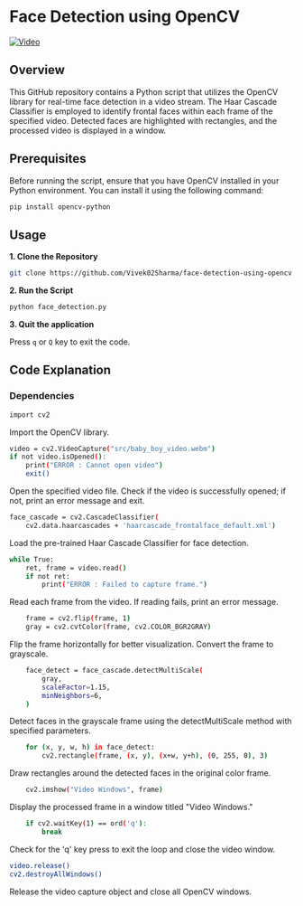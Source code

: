 # Face Detection using OpenCV

[![Video](https://github.com/Vivek02Sharma/face-detection-using-opencv/assets/112774647/b046cdc1-8479-4914-96fa-cf8a573302c8)
](https://github.com/Vivek02Sharma/face-detection-using-opencv/blob/71def4bdcecc577d1d2ab056cfee1d3879827a5a/face%20detection%20output%20video.mp4)


## Overview

This GitHub repository contains a Python script that utilizes the OpenCV library for real-time face detection in a video stream. The Haar Cascade Classifier is employed to identify frontal faces within each frame of the specified video. Detected faces are highlighted with rectangles, and the processed video is displayed in a window.

## Prerequisites

Before running the script, ensure that you have OpenCV installed in your Python environment. You can install it using the following command:

```bash
pip install opencv-python
```

## Usage
**1. Clone the Repository**
```bash
git clone https://github.com/Vivek02Sharma/face-detection-using-opencv.git
```
**2. Run the Script**
```bash
python face_detection.py
```
**3. Quit the application**

Press `q` or `Q` key to exit the code.

## Code Explanation

### Dependencies
```bash
import cv2
```
Import the OpenCV library.
```bash
video = cv2.VideoCapture("src/baby_boy_video.webm")
if not video.isOpened():
    print("ERROR : Cannot open video")
    exit()
```
Open the specified video file. Check if the video is successfully opened; if not, print an error message and exit.

```bash
face_cascade = cv2.CascadeClassifier(
    cv2.data.haarcascades + 'haarcascade_frontalface_default.xml')
```
Load the pre-trained Haar Cascade Classifier for face detection.

```bash
while True:
    ret, frame = video.read()
    if not ret:
        print("ERROR : Failed to capture frame.")
```
Read each frame from the video. If reading fails, print an error message.

```bash
    frame = cv2.flip(frame, 1)
    gray = cv2.cvtColor(frame, cv2.COLOR_BGR2GRAY)
```
Flip the frame horizontally for better visualization. Convert the frame to grayscale.

```bash
    face_detect = face_cascade.detectMultiScale(
        gray,
        scaleFactor=1.15,
        minNeighbors=6,
    )
```
Detect faces in the grayscale frame using the detectMultiScale method with specified parameters.

```bash
    for (x, y, w, h) in face_detect:
        cv2.rectangle(frame, (x, y), (x+w, y+h), (0, 255, 0), 3)
```
Draw rectangles around the detected faces in the original color frame.

```bash
    cv2.imshow("Video Windows", frame)
```
Display the processed frame in a window titled "Video Windows."

```bash
    if cv2.waitKey(1) == ord('q'):
        break
```
Check for the 'q' key press to exit the loop and close the video window.

```bash
video.release()
cv2.destroyAllWindows()
```
Release the video capture object and close all OpenCV windows.




















